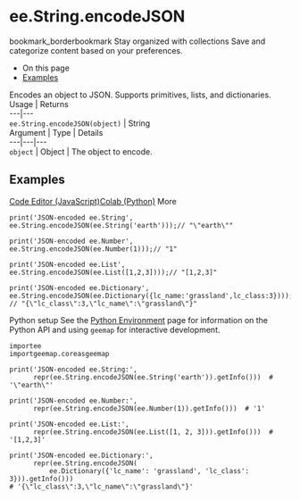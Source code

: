  
#  ee.String.encodeJSON
bookmark_borderbookmark Stay organized with collections  Save and categorize content based on your preferences. 
  * On this page
  * [Examples](https://developers.google.com/earth-engine/apidocs/ee-string-encodejson#examples)


Encodes an object to JSON. Supports primitives, lists, and dictionaries.
Usage | Returns  
---|---  
`ee.String.encodeJSON(object)` | String  
Argument | Type | Details  
---|---|---  
`object` | Object | The object to encode.  
## Examples
[Code Editor (JavaScript)](https://developers.google.com/earth-engine/apidocs/ee-string-encodejson#code-editor-javascript-sample)[Colab (Python)](https://developers.google.com/earth-engine/apidocs/ee-string-encodejson#colab-python-sample) More
```
print('JSON-encoded ee.String',
ee.String.encodeJSON(ee.String('earth')));// "\"earth\""

print('JSON-encoded ee.Number',
ee.String.encodeJSON(ee.Number(1)));// "1"

print('JSON-encoded ee.List',
ee.String.encodeJSON(ee.List([1,2,3])));// "[1,2,3]"

print('JSON-encoded ee.Dictionary',
ee.String.encodeJSON(ee.Dictionary({lc_name:'grassland',lc_class:3})));
// "{\"lc_class\":3,\"lc_name\":\"grassland\"}"
```
Python setup
See the [ Python Environment](https://developers.google.com/earth-engine/guides/python_install) page for information on the Python API and using `geemap` for interactive development.
```
importee
importgeemap.coreasgeemap
```
```
print('JSON-encoded ee.String:',
      repr(ee.String.encodeJSON(ee.String('earth')).getInfo()))  # '\"earth\"'

print('JSON-encoded ee.Number:',
      repr(ee.String.encodeJSON(ee.Number(1)).getInfo()))  # '1'

print('JSON-encoded ee.List:',
      repr(ee.String.encodeJSON(ee.List([1, 2, 3])).getInfo()))  # '[1,2,3]'

print('JSON-encoded ee.Dictionary:',
      repr(ee.String.encodeJSON(
          ee.Dictionary({'lc_name': 'grassland', 'lc_class': 3})).getInfo()))
# '{\"lc_class\":3,\"lc_name\":\"grassland\"}'
```


